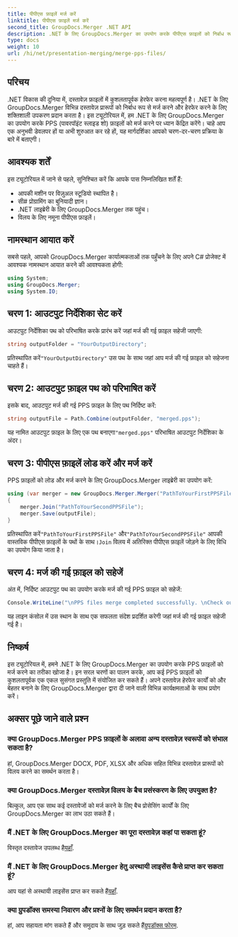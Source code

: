 ```yaml
---
title: पीपीएस फ़ाइलें मर्ज करें
linktitle: पीपीएस फ़ाइलें मर्ज करें
second_title: GroupDocs.Merger .NET API
description: .NET के लिए GroupDocs.Merger का उपयोग करके पीपीएस फ़ाइलों को निर्बाध रूप से मर्ज करना सीखें। कोड उदाहरणों के साथ चरण-दर-चरण मार्गदर्शिका। अपने दस्तावेज़ हेरफेर कौशल को बढ़ाएँ।
type: docs
weight: 10
url: /hi/net/presentation-merging/merge-pps-files/
---
```

## परिचय
.NET विकास की दुनिया में, दस्तावेज़ फ़ाइलों में कुशलतापूर्वक हेरफेर करना महत्वपूर्ण है। .NET के लिए GroupDocs.Merger विभिन्न दस्तावेज़ प्रारूपों को निर्बाध रूप से मर्ज करने और हेरफेर करने के लिए शक्तिशाली उपकरण प्रदान करता है। इस ट्यूटोरियल में, हम .NET के लिए GroupDocs.Merger का उपयोग करके PPS (पावरपॉइंट स्लाइड शो) फ़ाइलों को मर्ज करने पर ध्यान केंद्रित करेंगे। चाहे आप एक अनुभवी डेवलपर हों या अभी शुरुआत कर रहे हों, यह मार्गदर्शिका आपको चरण-दर-चरण प्रक्रिया के बारे में बताएगी।
## आवश्यक शर्तें
इस ट्यूटोरियल में जाने से पहले, सुनिश्चित करें कि आपके पास निम्नलिखित शर्तें हैं:
- आपकी मशीन पर विज़ुअल स्टूडियो स्थापित है।
- सी# प्रोग्रामिंग का बुनियादी ज्ञान।
- .NET लाइब्रेरी के लिए GroupDocs.Merger तक पहुंच।
- विलय के लिए नमूना पीपीएस फ़ाइलें।

## नामस्थान आयात करें
सबसे पहले, आपको GroupDocs.Merger कार्यात्मकताओं तक पहुँचने के लिए अपने C# प्रोजेक्ट में आवश्यक नामस्थान आयात करने की आवश्यकता होगी:
```csharp
using System; 
using GroupDocs.Merger;
using System.IO;
```
## चरण 1: आउटपुट निर्देशिका सेट करें
आउटपुट निर्देशिका पथ को परिभाषित करके प्रारंभ करें जहां मर्ज की गई फ़ाइल सहेजी जाएगी:
```csharp
string outputFolder = "YourOutputDirectory";
```
 प्रतिस्थापित करें`"YourOutputDirectory"` उस पथ के साथ जहां आप मर्ज की गई फ़ाइल को सहेजना चाहते हैं।
## चरण 2: आउटपुट फ़ाइल पथ को परिभाषित करें
इसके बाद, आउटपुट मर्ज की गई PPS फ़ाइल के लिए पथ निर्दिष्ट करें:
```csharp
string outputFile = Path.Combine(outputFolder, "merged.pps");
```
 यह नामित आउटपुट फ़ाइल के लिए एक पथ बनाएगा`"merged.pps"` परिभाषित आउटपुट निर्देशिका के अंदर।
## चरण 3: पीपीएस फ़ाइलें लोड करें और मर्ज करें
PPS फ़ाइलों को लोड और मर्ज करने के लिए GroupDocs.Merger लाइब्रेरी का उपयोग करें:
```csharp
using (var merger = new GroupDocs.Merger.Merger("PathToYourFirstPPSFile"))
{
    merger.Join("PathToYourSecondPPSFile");
    merger.Save(outputFile);
}
```
 प्रतिस्थापित करें`"PathToYourFirstPPSFile"` और`"PathToYourSecondPPSFile"` आपकी वास्तविक पीपीएस फ़ाइलों के पथों के साथ।`Join` विलय में अतिरिक्त पीपीएस फ़ाइलें जोड़ने के लिए विधि का उपयोग किया जाता है।
## चरण 4: मर्ज की गई फ़ाइल को सहेजें
अंत में, निर्दिष्ट आउटपुट पथ का उपयोग करके मर्ज की गई PPS फ़ाइल को सहेजें:
```csharp
Console.WriteLine("\nPPS files merge completed successfully. \nCheck output in {0}", outputFolder);
```
यह लाइन कंसोल में उस स्थान के साथ एक सफलता संदेश प्रदर्शित करेगी जहां मर्ज की गई फ़ाइल सहेजी गई है।

## निष्कर्ष
इस ट्यूटोरियल में, हमने .NET के लिए GroupDocs.Merger का उपयोग करके PPS फ़ाइलों को मर्ज करने का तरीका खोजा है। इन सरल चरणों का पालन करके, आप कई PPS फ़ाइलों को कुशलतापूर्वक एक एकल सुसंगत प्रस्तुति में संयोजित कर सकते हैं। अपने दस्तावेज़ हेरफेर कार्यों को और बेहतर बनाने के लिए GroupDocs.Merger द्वारा दी जाने वाली विभिन्न कार्यक्षमताओं के साथ प्रयोग करें।

## अक्सर पूछे जाने वाले प्रश्न
### क्या GroupDocs.Merger PPS फ़ाइलों के अलावा अन्य दस्तावेज़ स्वरूपों को संभाल सकता है?
हां, GroupDocs.Merger DOCX, PDF, XLSX और अधिक सहित विभिन्न दस्तावेज़ प्रारूपों को विलय करने का समर्थन करता है।
### क्या GroupDocs.Merger दस्तावेज़ विलय के बैच प्रसंस्करण के लिए उपयुक्त है?
बिल्कुल, आप एक साथ कई दस्तावेजों को मर्ज करने के लिए बैच प्रोसेसिंग कार्यों के लिए GroupDocs.Merger का लाभ उठा सकते हैं।
### मैं .NET के लिए GroupDocs.Merger का पूरा दस्तावेज़ कहां पा सकता हूं?
 विस्तृत दस्तावेज उपलब्ध है[यहाँ](https://reference.groupdocs.com/merger/net/).
### मैं .NET के लिए GroupDocs.Merger हेतु अस्थायी लाइसेंस कैसे प्राप्त कर सकता हूं?
 आप यहां से अस्थायी लाइसेंस प्राप्त कर सकते हैं[यहाँ](https://purchase.groupdocs.com/temporary-license/).
### क्या ग्रुपडॉक्स समस्या निवारण और प्रश्नों के लिए समर्थन प्रदान करता है?
हां, आप सहायता मांग सकते हैं और समुदाय के साथ जुड़ सकते हैं[ग्रुपडॉक्स फोरम](https://forum.groupdocs.com/c/merger/32).